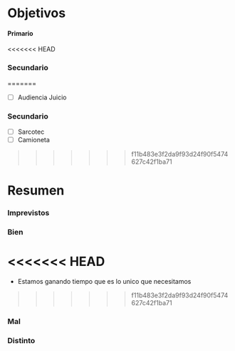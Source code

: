 # Objetivos

#### Primario
<<<<<<< HEAD

### Secundario
=======
- [ ] Audiencia Juicio

### Secundario
- [ ] Sarcotec
- [ ] Camioneta
>>>>>>> f11b483e3f2da9f93d24f90f5474627c42f1ba71

# Resumen

### Imprevistos


### Bien
<<<<<<< HEAD
=======
- Estamos ganando tiempo que es lo unico que necesitamos
>>>>>>> f11b483e3f2da9f93d24f90f5474627c42f1ba71


### Mal


### Distinto 
